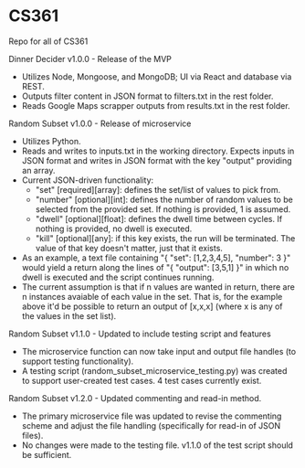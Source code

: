 # CS361
Repo for all of CS361

Dinner Decider v1.0.0 - Release of the MVP
  - Utilizes Node, Mongoose, and MongoDB; UI via React and database via REST.
  - Outputs filter content in JSON format to filters.txt in the rest folder.
  - Reads Google Maps scrapper outputs from results.txt in the rest folder.

Random Subset v1.0.0 - Release of microservice
  - Utilizes Python.
  - Reads and writes to inputs.txt in the working directory. Expects inputs in JSON format and writes in JSON format with the key "output" providing an array.
  - Current JSON-driven functionality:
    - "set" [required][array]: defines the set/list of values to pick from.
    - "number" [optional][int]: defines the number of random values to be selected from the provided set. If nothing is provided, 1 is assumed.
    - "dwell" [optional][float]: defines the dwell time between cycles. If nothing is provided, no dwell is executed.
    - "kill" [optional][any]: if this key exists, the run will be terminated. The value of that key doesn't matter, just that it exists.
  - As an example, a text file containing "{ "set": [1,2,3,4,5], "number": 3 }" would yield a return along the lines of "{ "output": [3,5,1] }" in which no dwell is executed and the script continues running.
  - The current assumption is that if n values are wanted in return, there are n instances avaiable of each value in the set. That is, for the example above it'd be possible to return an output of [x,x,x] (where x is any of the values in the set list).

Random Subset v1.1.0 - Updated to include testing script and features
  - The microservice function can now take input and output file handles (to support testing functionality).
  - A testing script (random_subset_microservice_testing.py) was created to support user-created test cases. 4 test cases currently exist.

Random Subset v1.2.0 - Updated commenting and read-in method.
  - The primary microservice file was updated to revise the commenting scheme and adjust the file handling (specifically for read-in of JSON files).
  - No changes were made to the testing file. v1.1.0 of the test script should be sufficient.
